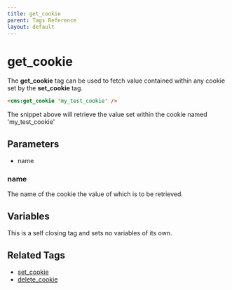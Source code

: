 ```yaml
---
title: get_cookie
parent: Tags Reference
layout: default
---
```


# get_cookie

The **get\_cookie** tag can be used to fetch value contained within any cookie set by the **set\_cookie** tag.

```html
<cms:get_cookie 'my_test_cookie' />
```

The snippet above will retrieve the value set within the cookie named 'my\_test\_cookie'

## Parameters

* name

### name

The name of the cookie the value of which is to be retrieved.

## Variables

This is a self closing tag and sets no variables of its own.

## Related Tags

* [set\_cookie](./set_cookie.html)
* [delete\_cookie](./delete_cookie.html)
